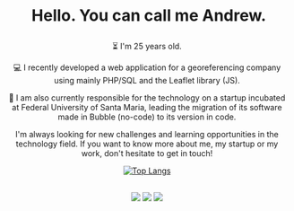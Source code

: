 # <p align="center"> &nbsp;Hello. You can call me Andrew.</p>


<p align="center">⏳ I'm 25 years old.
<p align="center">💻 I recently developed a web application for a georeferencing company using mainly PHP/SQL and the Leaflet library (JS).
<p align="center">🚀 I am also currently responsible for the technology on a startup incubated at Federal University of Santa Maria, leading the migration of its software made in Bubble (no-code) to its version in code.
<p align="center"> I'm always looking for new challenges and learning opportunities in the technology field. If you want to know more about me, my startup or my work, don't hesitate to get in touch!</p>





<div align="center">
  
  
[![Top Langs](https://github-readme-stats.vercel.app/api/top-langs/?username=noobandrew&layout=donut&theme=dark&langs_count=8)](https://github.com/anuraghazra/github-readme-stats)
  <div>
  
  
 



## 
<p align="center"><a href="https://www.linkedin.com/in/hammelandrew/" target="_blank"><img src="https://img.shields.io/badge/-ANDREW HAMMEL-%230077B5?style=for-the-badge&logo=linkedin&logoColor=white" target="_blank"></a>
  <a href="https://instagram.com/hammelandrew" target="_blank"><img src="https://img.shields.io/badge/-hammelandrew-%23E4405F?style=for-the-badge&logo=instagram&logoColor=white" target="_blank"></a>
   <a href = "mailto:andrewhammelcontato@gmail.com"><img src="https://img.shields.io/badge/-GMAIL-%23333?style=for-the-badge&logo=gmail&logoColor=RED" target="_blank"></a>
